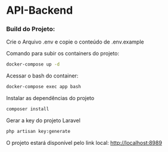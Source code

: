 # API-Backend


### Build do Projeto:


Crie o Arquivo .env e copie o conteúdo de .env.example


Comando para subir os containers do projeto:
```sh
docker-compose up -d
```


Acessar o bash do container:
```sh
docker-compose exec app bash
```


Instalar as dependências do projeto
```sh
composer install
```


Gerar a key do projeto Laravel
```sh
php artisan key:generate
```


O projeto estará disponível pelo link local:
[http://localhost:8989](http://localhost:8989)

